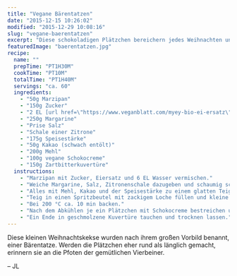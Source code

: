 ```yaml
---
title: "Vegane Bärentatzen"
date: "2015-12-15 10:26:02"
modified: "2015-12-29 10:08:16"
slug: "vegane-baerentatzen"
excerpt: "Diese schokoladigen Plätzchen bereichern jedes Weihnachten und die Bären müssen dafür auch nicht herhalten."
featuredImage: "baerentatzen.jpg"
recipe:
  name: ""
  prepTime: "PT1H30M"
  cookTime: "PT10M"
  totalTime: "PT1H40M"
  servings: "ca. 60"
  ingredients:
    - "50g Marzipan"
    - "150g Zucker"
    - "2 EL [url href=\"https://www.veganblatt.com/myey-bio-ei-ersatz\" target=\"_blank\"]Eiersatz[/url]"
    - "250g Margarine"
    - "Prise Salz"
    - "Schale einer Zitrone"
    - "175g Speisestärke"
    - "50g Kakao (schwach entölt)"
    - "200g Mehl"
    - "100g vegane Schokocreme"
    - "150g Zartbitterkuvertüre"
  instructions:
    - "Marzipan mit Zucker, Eiersatz und 6 EL Wasser vermischen."
    - "Weiche Margarine, Salz, Zitronenschale dazugeben und schaumig schlagen."
    - "Alles mit Mehl, Kakao und der Speisestärke zu einem glatten Teig verrühren."
    - "Teig in einen Spritzbeutel mit zackigem Loche füllen und kleine Bärentatzen auf ein mit Backpapier ausgelegtes Blech spritzen."
    - "Bei 200 °C ca. 10 min backen."
    - "Nach dem Abkühlen je ein Plätzchen mit Schokocreme bestreichen und mit einem anderen vorsichtig leicht zusammendrücken."
    - "Ein Ende in geschmolzene Kuvertüre tauchen und trocknen lassen."
---
```


Diese kleinen Weihnachtskekse wurden nach ihrem großen Vorbild benannt, einer Bärentatze. Werden die Plätzchen eher rund als länglich gemacht, erinnern sie an die Pfoten der gemütlichen Vierbeiner.

– JL
